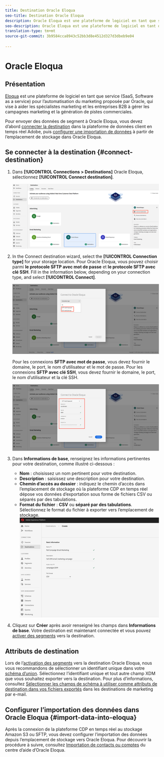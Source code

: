 ```yaml
---
title: Destination Oracle Eloqua
seo-title: Destination Oracle Eloqua
description: Oracle Eloqua est une plateforme de logiciel en tant que service (SaaS, Software as a service) pour l’automatisation du marketing proposée par Oracle, qui vise à aider les spécialistes marketing et les entreprises B2B à gérer les campagnes marketing et la génération de pistes commerciales.
seo-description: Oracle Eloqua est une plateforme de logiciel en tant que service (SaaS, Software as a service) pour l’automatisation du marketing proposée par Oracle, qui vise à aider les spécialistes marketing et les entreprises B2B à gérer les campagnes marketing et la génération de pistes commerciales.
translation-type: tm+mt
source-git-commit: 3b9584cca8943c52bb3d8e4512d327d3dbeb9e04

---
```



# Oracle Eloqua

## Présentation

[Eloqua](https://www.oracle.com/marketingcloud/products/marketing-automation/) est une plateforme de logiciel en tant que service (SaaS, Software as a service) pour l’automatisation du marketing proposée par Oracle, qui vise à aider les spécialistes marketing et les entreprises B2B à gérer les campagnes marketing et la génération de pistes commerciales.

Pour envoyer des données de segment à Oracle Eloqua, vous devez d’abord [connecter la destination](#connect-destination) dans la plateforme de données client en temps réel Adobe, puis [configurer une importation de données](#import-data-into-eloqua) à partir de l’emplacement de stockage dans Oracle Eloqua.

## Se connecter à la destination {#connect-destination}

1. Dans **[!UICONTROL Connections > Destinations]** Oracle Eloqua, sélectionnez **[!UICONTROL Connect destination]**.

   ![Se connecter à Eloqua](/help/rtcdp/destinations/assets/connect-oracle-eloqua.png)

1. In the Connect destination wizard, select the **[!UICONTROL Connection type]** for your storage location. Pour Oracle Eloqua, vous pouvez choisir parmi **le protocole SFTP avec mot de passe** et **le protocole SFTP avec clé SSH**. Fill in the information below, depending on your connection type, and select **[!UICONTROL Connect]**.

   ![Configurer l’assistant Oracle Eloqua](/help/rtcdp/destinations/assets/eloqua-wizard.png)

   Pour les connexions **SFTP avec mot de passe**, vous devez fournir le domaine, le port, le nom d’utilisateur et le mot de passe.
Pour les connexions **SFTP avec clé SSH**, vous devez fournir le domaine, le port, le nom d’utilisateur et la clé SSH.

   ![Renseignement des informations sur Eloqua](/help/rtcdp/destinations/assets/eloqua-step2.png)

1. Dans **Informations de base**, renseignez les informations pertinentes pour votre destination, comme illustré ci-dessous :
   * **Nom** : choisissez un nom pertinent pour votre destination.
   * **Description** : saisissez une description pour votre destination.
   * **Chemin d’accès au dossier** : indiquez le chemin d’accès dans l’emplacement de stockage où la plateforme CDP en temps réel dépose vos données d’exportation sous forme de fichiers CSV ou séparés par des tabulations.
   * **Format du fichier** : **CSV** ou **séparé par des tabulations**. Sélectionnez le format du fichier à exporter vers l’emplacement de stockage.
   ![Informations de base sur Eloqua](/help/rtcdp/destinations/assets/eloqua-basic-information.png)

1. Cliquez sur **Créer** après avoir renseigné les champs dans **Informations de base**. Votre destination est maintenant connectée et vous pouvez [activer des segments](/help/rtcdp/destinations/activate-destinations.md) vers la destination.

## Attributs de destination

Lors de l’[activation des segments](/help/rtcdp/destinations/activate-destinations.md) vers la destination Oracle Eloqua, nous vous recommandons de sélectionner un identifiant unique dans votre [schéma d’union](https://www.adobe.io/apis/experienceplatform/home/profile-identity-segmentation/profile-identity-segmentation-services.html#!api-specification/markdown/narrative/technical_overview/unified_profile_architectural_overview/unified_profile_architectural_overview.md). Sélectionnez l’identifiant unique et tout autre champ XDM que vous souhaitez exporter vers la destination. Pour plus d’informations, consultez [Sélectionner les champs de schéma à utiliser comme attributs de destination dans vos fichiers exportés](/help/rtcdp/destinations/email-marketing-destinations.md#destination-attributes) dans les destinations de marketing par e-mail.

## Configurer l’importation des données dans Oracle Eloqua {#import-data-into-eloqua}

Après la connexion de la plateforme CDP en temps réel au stockage Amazon S3 ou SFTP, vous devez configurer l’importation des données depuis l’emplacement de stockage vers Oracle Eloqua. Pour découvrir la procédure à suivre, consultez [Importation de contacts ou comptes](https://docs.oracle.com/cloud/latest/marketingcs_gs/OMCAA/Help/DataImportExport/Tasks/ImportingContactsOrAccounts.htm) du centre d’aide d’Oracle Eloqua.